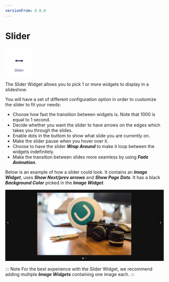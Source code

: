 ```yaml
---
versionFrom: 8.0.0
---
```


# Slider

![movePage.jpg](images/The-Slider-Widget.png)

The Slider Widget allows you to pick 1 or more widgets to display in a slideshow.

You will have a set of different configuration option in order to customize the slider to fit your needs:

- Choose how fast the transition between widgets is. Note that 1000 is equal to 1 second.
- Decide whether you want the slider to have arrows on the edges which takes you through the slides.
- Enable dots in the buttom to show what slide you are currently on.
- Make the slider pause when you hover over it.
- Choose to have the slider ***Wrap Around*** to make it loop between the widgets indefinitely.  
- Make the transition between slides more seamless by using ***Fade Animation***.

Below is an example of how a slider could look. It contains an ***Image Widget***, uses ***Show Next/prev arrows*** and ***Show Page Dots***. It has a black ***Background Color*** picked in the ***Image Widget***.

![movePage.jpg](images/Slider-example.png)

::: Note
For the best experience with the Slider Widget, we recommend adding multiple ***Image Widgets*** containing one image each.
:::
